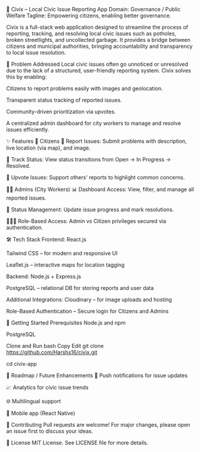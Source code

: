 🚧 Civix – Local Civic Issue Reporting App
Domain: Governance / Public Welfare
Tagline: Empowering citizens, enabling better governance.


Civix is a full-stack web application designed to streamline the process of reporting, tracking, and resolving local civic issues such as potholes, broken streetlights, and uncollected garbage. It provides a bridge between citizens and municipal authorities, bringing accountability and transparency to local issue resolution.

🚨 Problem Addressed
Local civic issues often go unnoticed or unresolved due to the lack of a structured, user-friendly reporting system. Civix solves this by enabling:

Citizens to report problems easily with images and geolocation.

Transparent status tracking of reported issues.

Community-driven prioritization via upvotes.

A centralized admin dashboard for city workers to manage and resolve issues efficiently.

✨ Features
🧍 Citizens
📍 Report Issues: Submit problems with description, live location (via map), and image.

🔁 Track Status: View status transitions from Open → In Progress → Resolved.

🔼 Upvote Issues: Support others' reports to highlight common concerns.

🧑‍💼 Admins (City Workers)
📊 Dashboard Access: View, filter, and manage all reported issues.

🔧 Status Management: Update issue progress and mark resolutions.

🧑‍🤝‍🧑 Role-Based Access: Admin vs Citizen privileges secured via authentication.

🛠️ Tech Stack
Frontend:
React.js

Tailwind CSS – for modern and responsive UI

Leaflet.js – interactive maps for location tagging

Backend:
Node.js + Express.js

PostgreSQL – relational DB for storing reports and user data

Additional Integrations:
Cloudinary – for image uploads and hosting

Role-Based Authentication – Secure login for Citizens and Admins


🚀 Getting Started
Prerequisites
Node.js and npm

PostgreSQL

Clone and Run
bash
Copy
Edit
git clone https://github.com/Harshs16/civix.git

cd civix-app

📌 Roadmap / Future Enhancements
🔔 Push notifications for issue updates

📈 Analytics for civic issue trends

🌐 Multilingual support

📱 Mobile app (React Native)

🤝 Contributing
Pull requests are welcome! For major changes, please open an issue first to discuss your ideas.

📄 License
MIT License. See LICENSE file for more details.

